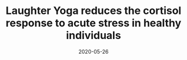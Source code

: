 ---
title: "Laughter Yoga reduces the cortisol response to acute stress in healthy individuals"
collection: publications
permalink: /publication/2020-Laughter
date: 2020-05-26
venue: 'Stress'
paperurl: '/files/pdf/publications/Meier_2020_laughter_yoga_accepted_mauscript.pdf'
link: 'https://www.tandfonline.com/doi/full/10.1080/10253890.2020.1766018'
citation: '<b>Maria Meier</b>, Lisa Wirz, Philip Dickinson & Jens C. Pruessner (2020): Laughter yoga reduces the cortisol response to acute stress in healthy individuals, <i>Stress</i>, DOI: 10.1080/10253890.2020.1766018'
---